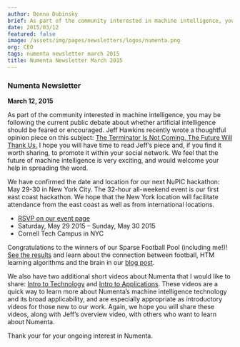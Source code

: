 ```yaml
---
author: Donna Dubinsky
brief: As part of the community interested in machine intelligence, you may be following the current public debate about whether artificial intelligence should be feared or encouraged. Jeff Hawkins recently
date: 2015/03/12
featured: false
image: /assets/img/pages/newsletters/logos/numenta.png
org: CEO
tags: numenta newsletter march 2015
title: Numenta Newsletter March 2015
---
```


### Numenta Newsletter
**March 12, 2015**

As part of the community interested in machine intelligence, you may be
following the current public debate about whether artificial intelligence should
be feared or encouraged.  Jeff Hawkins recently wrote a thoughtful opinion piece
on this subject:
[The Terminator Is Not Coming. The Future Will Thank Us.](http://recode.net/2015/03/02/the-terminator-is-not-coming-the-future-will-thank-us/)
I hope you will have time to read Jeff’s piece and, if you find it worth
sharing, to promote it within your social network.  We feel that the future of
machine intelligence is very exciting, and would welcome your help in spreading
the word.

We have confirmed the date and location for our next NuPIC hackathon:  May 29-30
in New York City. The 32-hour all-weekend event is our first east coast
hackathon.  We hope that the New York location will facilitate attendance from
the east coast as well as from international locations.

* [RSVP on our event page](http://www.meetup.com/numenta/events/220422020/)
* Saturday, May 29 2015 – Sunday, May 30 2015
* Cornell Tech Campus in NYC

Congratulations to the winners of our Sparse Football Pool (including me!)!
[See the results](/legal/results/sparse-football-pool-ii-2015.html)
and learn about the connection between football, HTM
learning algorithms and the brain in our
[blog post](/blog/super-bowl-neuroscience-sparse-pool-ii-2015-results.html).

We also have two additional short videos about Numenta that I would like to
share:
[Intro to Technology](/?video=youtube:v-VvFRar5TY) and
[Intro to Applications](/?video=youtube:9jWmS62MWx8).
These videos are a quick way to learn more about Numenta’s machine intelligence
technology and its broad applicability, and are especially appropriate as
introductory videos for those new to our work.  Again, we hope you will share
these videos, along with Jeff’s overview video, with others who want to learn
about Numenta.

Thank your for your ongoing interest in Numenta.
